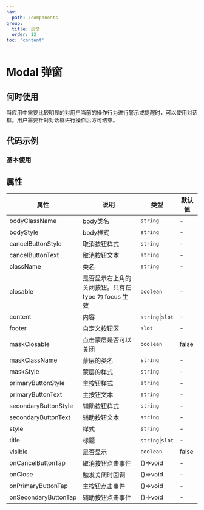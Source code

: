 ```yaml
---
nav:
  path: /components
group:
  title: 反馈
  order: 12
toc: 'content'
---
```

# Modal 弹窗
## 何时使用
当应用中需要比较明显的对用户当前的操作行为进行警示或提醒时，可以使用对话框。用户需要针对对话框进行操作后方可结束。

## 代码示例
### 基本使用
<code src='pages/Modal/index'></code>



## 属性

| 属性 | 说明 | 类型 | 默认值 |
| -----|-----|-----|-----|
| bodyClassName | body类名 | `string` | - | 
| bodyStyle | body样式 | `string` | - | 
| cancelButtonStyle | 取消按钮样式 | `string` | - |
| cancelButtonText | 取消按钮文本 | `string` | - |
| className | 类名 | `string` | - | 
| closable | 是否显示右上角的关闭按钮。只有在 type 为 focus 生效 | `boolean` | - | 
| content | 内容 | `string`\|`slot` | - |
| footer | 自定义按钮区 | `slot` | - |
| maskClosable |  点击蒙层是否可以关闭 | `boolean` |false |  | 
| maskClassName | 蒙层的类名 | `string` | - | 
| maskStyle | 蒙层的样式 | `string` | - | 
| primaryButtonStyle | 主按钮样式 | `string` | - |
| primaryButtonText | 主按钮文本 | `string` | - |
| secondaryButtonStyle | 辅助按钮样式 | `string` | - |
| secondaryButtonText | 辅助按钮文本 | `string` | - |
| style | 样式 | `string` | - |
| title | 标题 | `string`\|`slot` | - |
| visible |  是否显示 | `boolean` | false | 
| onCancelButtonTap |  取消按钮点击事件 | ()=>void | - | 
| onClose |  触发关闭时回调 | ()=>void | - | 
| onPrimaryButtonTap |  主按钮点击事件 | ()=>void | - | 
| onSecondaryButtonTap |  辅助按钮点击事件 | ()=>void | - | 


